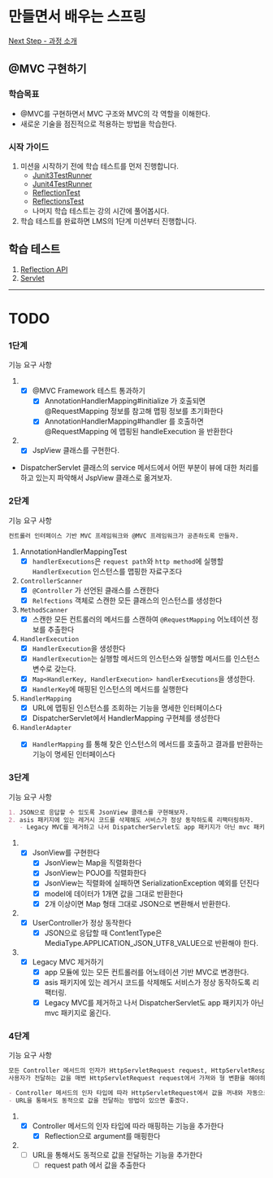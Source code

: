 # 만들면서 배우는 스프링
[Next Step - 과정 소개](https://edu.nextstep.camp/c/4YUvqn9V)

## @MVC 구현하기

### 학습목표
- @MVC를 구현하면서 MVC 구조와 MVC의 각 역할을 이해한다.
- 새로운 기술을 점진적으로 적용하는 방법을 학습한다.

### 시작 가이드
1. 미션을 시작하기 전에 학습 테스트를 먼저 진행합니다.
    - [Junit3TestRunner](study/src/test/java/reflection/Junit3TestRunner.java)
    - [Junit4TestRunner](study/src/test/java/reflection/Junit4TestRunner.java)
    - [ReflectionTest](study/src/test/java/reflection/ReflectionTest.java)
    - [ReflectionsTest](study/src/test/java/reflection/ReflectionsTest.java)
    - 나머지 학습 테스트는 강의 시간에 풀어봅시다.
2. 학습 테스트를 완료하면 LMS의 1단계 미션부터 진행합니다.

## 학습 테스트
1. [Reflection API](study/src/test/java/reflection)
2. [Servlet](study/src/test/java/servlet)

--- 

# TODO

### 1단계
기능 요구 사항
1. - [X] @MVC Framework 테스트 통과하기
      - [X] AnnotationHandlerMapping#initialize 가 호출되면 @RequestMapping 정보를 참고해 맵핑 정보를 초기화한다
      - [X] AnnotationHandlerMapping#handler 를 호출하면 @RequestMapping 에 맵핑된 handleExecution 을 반환한다

2. - [X] JspView 클래스를 구현한다.
  
- DispatcherServlet 클래스의 service 메서드에서 어떤 부분이 뷰에 대한 처리를 하고 있는지 파악해서 JspView 클래스로 옮겨보자.


### 2단계
기능 요구 사항
```markdown
컨트롤러 인터페이스 기반 MVC 프레임워크와 @MVC 프레임워크가 공존하도록 만들자.
```
1. AnnotationHandlerMappingTest
   - [X] `handlerExecutions`은 `request path`와 `http method`에 실행할 `HandlerExecution` 인스턴스를 맵핑한 자료구조다
1. `ControllerScanner`
   - [X] `@Controller` 가 선언된 클래스를 스캔한다
   - [X] `Relfections` 객체로 스캔한 모든 클래스의 인스턴스를 생성한다
2. `MethodScanner`
   - [X] 스캔한 모든 컨트롤러의 메서드를 스캔하여 `@RequestMapping` 어노테이션 정보를 추출한다
2. `HandlerExecution`
    - [X] `HandlerExecution`을 생성한다
    - [X] `HandlerExecution`는 실행할 메서드의 인스턴스와 실행할 메서드를 인스턴스 변수로 갖는다.
    - [X] `Map<HandlerKey, HandlerExecution> handlerExecutions`을 생성한다.  
    - [X] `HandlerKey`에 매핑된 인스턴스의 메서드를 실행한다
3. `HandlerMapping`
   - [X] URL에 맵핑된 인스턴스를 조회하는 기능을 명세한 인터페이스다
   - [X] DispatcherServlet에서 HandlerMapping 구현체를 생성한다
4. `HandlerAdapter`  
   - [X] `HandlerMapping` 를 통해 찾은 인스턴스의 메서드를 호출하고 결과를 반환하는 기능이 명세된 인터페이스다 


### 3단계
기능 요구 사항
```markdown
1. JSON으로 응답할 수 있도록 JsonView 클래스를 구현해보자.
2. asis 패키지에 있는 레거시 코드를 삭제해도 서비스가 정상 동작하도록 리팩터링하자.
   - Legacy MVC를 제거하고 나서 DispatcherServlet도 app 패키지가 아닌 mvc 패키지로 옮겨보자.
```

1. - [x] JsonView를 구현한다 
     - [x] JsonView는 Map을 직렬화한다
     - [x] JsonView는 POJO를 직렬화한다
     - [x] JsonView는 직렬화에 실패하면 SerializationException 예외를 던진다
     - [x] model에 데이터가 1개면 값을 그대로 반환한다
     - [x] 2개 이상이면 Map 형태 그대로 JSON으로 변환해서 반환한다.
1. - [X] UserController가 정상 동작한다
     - [x] JSON으로 응답할 때 Cont1entType은 MediaType.APPLICATION_JSON_UTF8_VALUE으로 반환해야 한다.
3. - [x] Legacy MVC 제거하기 
     - [X] app 모듈에 있는 모든 컨트롤러를 어노테이션 기반 MVC로 변경한다.
     - [X] asis 패키지에 있는 레거시 코드를 삭제해도 서비스가 정상 동작하도록 리팩터링.
     - [X] Legacy MVC를 제거하고 나서 DispatcherServlet도 app 패키지가 아닌 mvc 패키지로 옮긴다.

### 4단계
기능 요구 사항
```markdown
모든 Controller 메서드의 인자가 HttpServletRequest request, HttpServletResponse response라서 
사용자가 전달하는 값을 매번 HttpServletRequest request에서 가져와 형 변환을 해야하는 불편함이 있다.

- Controller 메서드의 인자 타입에 따라 HttpServletRequest에서 값을 꺼내와 자동으로 형 변환을 한 후 매핑하는 등의 작업을 자동 처리하도록 만들자.
- URL을 통해서도 동적으로 값을 전달하는 방법이 있으면 좋겠다. 
```

1. - [x] Controller 메서드의 인자 타입에 따라 매핑하는 기능을 추가한다
     - [x] Reflection으로 argument를 매핑한다 
2. - [ ] URL을 통해서도 동적으로 값을 전달하는 기능을 추가한다 
     - [ ] request path 에서 값을 추출한다 
